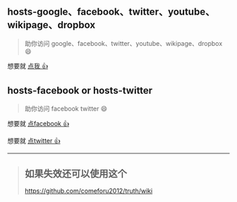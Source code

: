 ## hosts-google、facebook、twitter、youtube、wikipage、dropbox

> 助你访问 google、facebook、twitter、youtube、wikipage、dropbox :smile:

想要就 [点我 :+1: ](https://github.com/xiaobeicn/hosts-google-facebook-twitter/blob/master/hosts-all.txt)

## hosts-facebook  or  hosts-twitter

> 助你访问 facebook   twitter :smile:

想要就 [点facebook :+1: ](https://github.com/xiaobeicn/hosts-google-facebook-twitter/blob/master/facebook.txt)

想要就 [点twitter :+1: ](https://github.com/xiaobeicn/hosts-google-facebook-twitter/blob/master/twitter.txt)


---

> ## 如果失效还可以使用这个
> 
> https://github.com/comeforu2012/truth/wiki
> 
